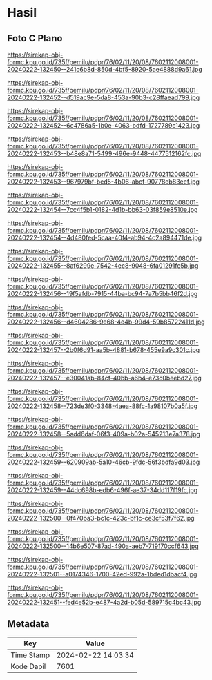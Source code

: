 # Hasil

## Foto C Plano

https://sirekap-obj-formc.kpu.go.id/735f/pemilu/pdpr/76/02/11/20/08/7602112008001-20240222-132450--241c6b8d-850d-4bf5-8920-5ae4888d9a61.jpg

https://sirekap-obj-formc.kpu.go.id/735f/pemilu/pdpr/76/02/11/20/08/7602112008001-20240222-132452--d519ac9e-5da8-453a-90b3-c28ffaead799.jpg

https://sirekap-obj-formc.kpu.go.id/735f/pemilu/pdpr/76/02/11/20/08/7602112008001-20240222-132452--6c4786a5-1b0e-4063-bdfd-1727789c1423.jpg

https://sirekap-obj-formc.kpu.go.id/735f/pemilu/pdpr/76/02/11/20/08/7602112008001-20240222-132453--b48e8a71-5499-496e-9448-4477512162fc.jpg

https://sirekap-obj-formc.kpu.go.id/735f/pemilu/pdpr/76/02/11/20/08/7602112008001-20240222-132453--967979bf-bed5-4b06-abcf-90778eb83eef.jpg

https://sirekap-obj-formc.kpu.go.id/735f/pemilu/pdpr/76/02/11/20/08/7602112008001-20240222-132454--7cc4f5b1-0182-4d1b-bb63-03f859e8510e.jpg

https://sirekap-obj-formc.kpu.go.id/735f/pemilu/pdpr/76/02/11/20/08/7602112008001-20240222-132454--4d480fed-5caa-40f4-ab94-4c2a894471de.jpg

https://sirekap-obj-formc.kpu.go.id/735f/pemilu/pdpr/76/02/11/20/08/7602112008001-20240222-132455--8af6299e-7542-4ec8-9048-6fa01291fe5b.jpg

https://sirekap-obj-formc.kpu.go.id/735f/pemilu/pdpr/76/02/11/20/08/7602112008001-20240222-132456--19f5afdb-7915-44ba-bc94-7a7b5bb46f2d.jpg

https://sirekap-obj-formc.kpu.go.id/735f/pemilu/pdpr/76/02/11/20/08/7602112008001-20240222-132456--d4604286-9e68-4e4b-99d4-59b85722411d.jpg

https://sirekap-obj-formc.kpu.go.id/735f/pemilu/pdpr/76/02/11/20/08/7602112008001-20240222-132457--2b0f6d91-aa5b-4881-b678-455e9a9c301c.jpg

https://sirekap-obj-formc.kpu.go.id/735f/pemilu/pdpr/76/02/11/20/08/7602112008001-20240222-132457--e30041ab-84cf-40bb-a6b4-e73c0beebd27.jpg

https://sirekap-obj-formc.kpu.go.id/735f/pemilu/pdpr/76/02/11/20/08/7602112008001-20240222-132458--723de3f0-3348-4aea-88fc-1a98107b0a5f.jpg

https://sirekap-obj-formc.kpu.go.id/735f/pemilu/pdpr/76/02/11/20/08/7602112008001-20240222-132458--5add6daf-06f3-409a-b02a-545213e7a378.jpg

https://sirekap-obj-formc.kpu.go.id/735f/pemilu/pdpr/76/02/11/20/08/7602112008001-20240222-132459--620909ab-5a10-46cb-9fdc-56f3bdfa9d03.jpg

https://sirekap-obj-formc.kpu.go.id/735f/pemilu/pdpr/76/02/11/20/08/7602112008001-20240222-132459--44dc698b-edb6-496f-ae37-34dd117f19fc.jpg

https://sirekap-obj-formc.kpu.go.id/735f/pemilu/pdpr/76/02/11/20/08/7602112008001-20240222-132500--0f470ba3-bc1c-423c-bf1c-ce3cf53f7f62.jpg

https://sirekap-obj-formc.kpu.go.id/735f/pemilu/pdpr/76/02/11/20/08/7602112008001-20240222-132500--14b6e507-87ad-490a-aeb7-719170ccf643.jpg

https://sirekap-obj-formc.kpu.go.id/735f/pemilu/pdpr/76/02/11/20/08/7602112008001-20240222-132501--a0174346-1700-42ed-992a-1bded1dbacf4.jpg

https://sirekap-obj-formc.kpu.go.id/735f/pemilu/pdpr/76/02/11/20/08/7602112008001-20240222-132451--fed4e52b-e487-4a2d-b05d-589715c4bc43.jpg


## Metadata

| Key        | Value               |
| ---------- | ------------------- |
| Time Stamp | 2024-02-22 14:03:34 |
| Kode Dapil | 7601                |



